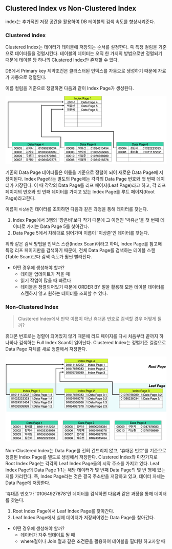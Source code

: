 ## Clustered Index vs Non-Clustered Index

index는 추가적인 저장 공간을 활용하여 DB 테이블의 검색 속도를 향상시켜준다. 

### Clustered Index

Clustered Index는 데이터가 테이블에 저장되는 순서를 설정한다. 즉 특정 컬럼을 기준으로 데이터들을 정렬시킨다. 테이블의 데이터는 오직 한 가지의 방법으로만 정렬되기 때문에 테이블 당 하나의 Clustered Index만 존재할 수 있다.

DB에서 Primary key 제약조건은 클러스터된 인덱스를 자동으로 생성하기 때문에 자료가 자동으로 정렬된다.

이름 컬럼을 기준으로 정렬하면 다음과 같이 Index Page가 생성된다.

![img](https://github.com/dilmah0203/TIL/blob/main/Image/Clustered%20Index.PNG)

기존의 Data Page 데이터들은 이름을 기준으로 정렬이 되어 새로운 Data Page에 저장이된다. Index Page라는 별도의 Page에는 각각의 Data Page 번호와 첫 번째 데이터가 저장된다. 이 때 각각의 Data Page를 리프 페이지(Leaf Page)라고 하고, 각 리프 페이지의 번호와 첫 번째 데이터를 가지고 있는 Index Page를 루트 페이지(Root Page)라고한다. 

이름이 `이상준`인 데이터를 조회하면 다음과 같은 과정을 통해 데이터를 찾는다. 

1. Index Page에서 3행의 '장은비'보다 작기 때문에 그 이전인 '박유선'을 첫 번째 데이터로 가지는 Data Page 5를 찾아간다.
2. Data Page 5에서 차례대로 읽어가며 이름이 '이상준'인 데이터를 찾는다.

위와 같은 검색 방법을 인덱스 스캔(Index Scan)이라고 하며, Index Page를 참고해 특정 리프 페이지만을 검색하기 때문에, 전체 Data Page를 검색하는 테이블 스캔(Table Scan)보다 검색 속도가 훨씬 빨라진다.

- 어떤 경우에 생성해야 할까?
    - 테이블 업데이트가 적을 때
    - 읽기 작업이 많을 때 빠르다
    - 테이블은 정렬되어있기 때문에 ORDER BY 절을 활용해 모든 테이블 데이터를 스캔하지 않고 원하는 데이터를 조회할 수 있다.

### Non-Clustered Index

> Clustered Index에서 만약 이름이 아닌 휴대폰 번호로 검색할 경우 어떻게 될까? 

휴대폰 번호로는 정렬이 되어있지 않기 때문에  리프 페이지를 다시 처음부터 끝까지 하나하나 검색하는 Full Index Scan이 일어난다. Clustered Index는 정렬기준 컬럼으로 Data Page 자체를 새로 정렬해서 저장한다.

![img2](https://github.com/dilmah0203/TIL/blob/main/Image/Non-Clustered%20Index.PNG)

Non-Clustered Index는 Data Page를 전혀 건드리지 않고, '휴대폰 번호'를 기준으로 정렬된 Index Page를 별도로 생성해서 저장한다. Clustered Index와 마찬가지로 Root Index Page는 각각의 Leaf Index Page들의 시작 주소를 가지고 있다. Leaf Index Page의 Data Page 1:1는 해당 데이터가 몇 번째 Data Page의 몇 번 행에 있는지를 가리킨다. 즉, Index Page라는 것은 결국 주소만을 저장하고 있고, 데이터 자체는 Data Page에 저장한다.

'휴대폰 번호'가 '01064927878'인 데이터를 검색하면 다음과 같은 과정을 통해 데이터를 찾는다. 

1. Root Index Page에서 Leaf Index Page를 찾아간다.
2. Leaf Index Page에서 실제 데이터가 저장되어있는 Data Page를 찾아간다.

- 어떤 경우에 생성해야 할까?
    - 데이터가 자주 업데이트 될 때
    - where절이나 Join 절과 같은 조건문을 활용하여 테이블을 필터링 하고자할 때